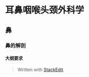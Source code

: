 # 耳鼻咽喉头颈外科学
## 鼻
### 鼻的解剖
#### 大纲要求



> Written with [StackEdit](https://stackedit.io/).
<!--stackedit_data:
eyJoaXN0b3J5IjpbMTQ2MDUzNjk1MF19
-->